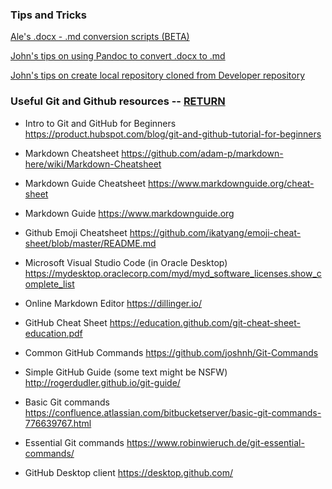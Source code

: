 ### Tips and Tricks

[Ale's .docx - .md conversion scripts (BETA)](docx_md_converter_scripts.md)

[John's tips on using Pandoc to convert .docx to .md](pandoc-tips.md)

[John's tips on create local repository cloned from Developer repository](dev-repo-local-version.md)


### Useful Git and Github resources  -- [RETURN](README.md)

* Intro to Git and GitHub for Beginners
https://product.hubspot.com/blog/git-and-github-tutorial-for-beginners

* Markdown Cheatsheet
https://github.com/adam-p/markdown-here/wiki/Markdown-Cheatsheet

* Markdown Guide Cheatsheet
https://www.markdownguide.org/cheat-sheet

* Markdown Guide
https://www.markdownguide.org

* Github Emoji Cheatsheet
https://github.com/ikatyang/emoji-cheat-sheet/blob/master/README.md

* Microsoft Visual Studio Code (in Oracle Desktop)
https://mydesktop.oraclecorp.com/myd/myd_software_licenses.show_complete_list

* Online Markdown Editor
https://dillinger.io/

* GitHub Cheat Sheet
https://education.github.com/git-cheat-sheet-education.pdf

* Common GitHub Commands
https://github.com/joshnh/Git-Commands

* Simple GitHub Guide (some text might be NSFW)
http://rogerdudler.github.io/git-guide/

* Basic Git commands
https://confluence.atlassian.com/bitbucketserver/basic-git-commands-776639767.html

* Essential Git commands
https://www.robinwieruch.de/git-essential-commands/

* GitHub Desktop client
https://desktop.github.com/
